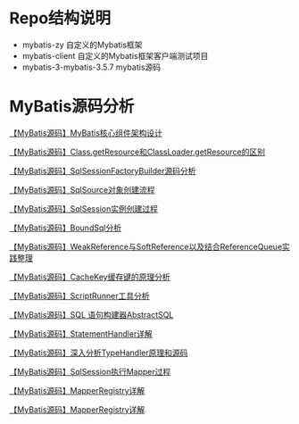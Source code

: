 # Repo结构说明
- mybatis-zy  自定义的Mybatis框架
- mybatis-client  自定义的Mybatis框架客户端测试项目
- mybatis-3-mybatis-3.5.7  mybatis源码


# MyBatis源码分析

[【MyBatis源码】MyBatis核心组件架构设计](https://zwzhangyu.blog.csdn.net/article/details/143666683)

[【MyBatis源码】Class.getResource和ClassLoader.getResource的区别](https://zwzhangyu.blog.csdn.net/article/details/143271403)

[【MyBatis源码】SqlSessionFactoryBuilder源码分析](https://zwzhangyu.blog.csdn.net/article/details/143272095)

[【MyBatis源码】SqlSource对象创建流程](https://zwzhangyu.blog.csdn.net/article/details/143351988)

[【MyBatis源码】SqlSession实例创建过程](https://zwzhangyu.blog.csdn.net/article/details/143376203)

[【MyBatis源码】BoundSql分析](https://zwzhangyu.blog.csdn.net/article/details/143441608)

[【MyBatis源码】WeakReference与SoftReference以及结合ReferenceQueue实践整理](https://zwzhangyu.blog.csdn.net/article/details/143453558)

[【MyBatis源码】CacheKey缓存键的原理分析](https://zwzhangyu.blog.csdn.net/article/details/143456534)

[【MyBatis源码】ScriptRunner工具分析](https://zwzhangyu.blog.csdn.net/article/details/143648555)

[【MyBatis源码】SQL 语句构建器AbstractSQL](https://zwzhangyu.blog.csdn.net/article/details/143651957)

[【MyBatis源码】StatementHandler详解](https://zwzhangyu.blog.csdn.net/article/details/143694456)

[【MyBatis源码】深入分析TypeHandler原理和源码](https://zwzhangyu.blog.csdn.net/article/details/143725368)

[【MyBatis源码】SqlSession执行Mapper过程](docs/【MyBatis源码】SqlSession执行Mapper过程.md)

[【MyBatis源码】MapperRegistry详解](docs/【MyBatis源码】MapperRegistry详解.md)

[【MyBatis源码】MapperRegistry详解](docs/【MyBatis源码】MyBatis缓存机制源码分析.md)
